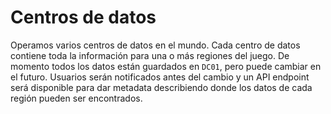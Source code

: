 # Centros de datos
 
Operamos varios centros de datos en el mundo. Cada centro de datos contiene toda la información para una o más regiones del juego. De momento todos los datos están guardados en `DC01`, pero puede cambiar en el futuro. Usuarios serán notificados antes del cambio y un API endpoint será disponible para dar metadata describiendo donde los datos de cada región pueden ser encontrados.
